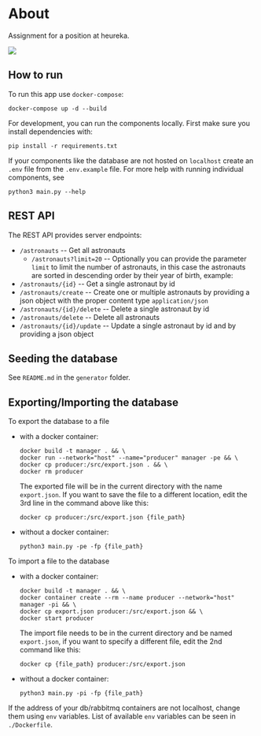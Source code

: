 # About
Assignment for a position at heureka.

<a href="https://github.com/psf/black" alt="Code style: black">
        <img src="https://img.shields.io/badge/code%20style-black-000000.svg" /></a>

## How to run
To run this app use `docker-compose`:
```shell
docker-compose up -d --build
```

For development, you can run the components locally. First make sure you install dependencies with:
```shell
pip install -r requirements.txt
```
If your components like the database are not hosted on `localhost` create an `.env` file from the `.env.example` file. For more help with running individual components, see
```shell
python3 main.py --help
```


## REST API
The REST API provides server endpoints:
- `/astronauts` -- Get all astronauts
  - `/astronauts?limit=20` -- Optionally you can provide the parameter `limit` to limit the number of astronauts, in this case the astronauts are sorted in descending order by their year of birth, example:
- `/astronauts/{id}` -- Get a single astronaut by id
- `/astronauts/create` -- Create one or multiple astronauts by providing a json object with the proper content type `application/json`
- `/astronauts/{id}/delete` -- Delete a single astronaut by id
- `/astronauts/delete` -- Delete all astronauts
- `/astronauts/{id}/update` -- Update a single astronaut by id and by providing a json object

## Seeding the database

See `README.md` in the `generator` folder.

## Exporting/Importing the database

To export the database to a file
- with a docker container:
  ```shell
  docker build -t manager . && \
  docker run --network="host" --name="producer" manager -pe && \
  docker cp producer:/src/export.json . && \
  docker rm producer
  ```
  The exported file will be in the current directory with the name `export.json`. If you want to save the file to a different location, edit the 3rd line in the command above like this:
  ```shell
  docker cp producer:/src/export.json {file_path}
  ```
- without a docker container:
  ```shell
  python3 main.py -pe -fp {file_path}
  ```

To import a file to the database
- with a docker container:
  ```shell
  docker build -t manager . && \
  docker container create --rm --name producer --network="host" manager -pi && \
  docker cp export.json producer:/src/export.json && \
  docker start producer
  ```
  The import file needs to be in the current directory and be named `export.json`, if you want to specify a different file, edit the 2nd command like this:
  ```shell
  docker cp {file_path} producer:/src/export.json
  ```
- without a docker container:
  ```shell
  python3 main.py -pi -fp {file_path}
  ```

If the address of your db/rabbitmq containers are not localhost, change them using `env` variables. List of available `env` variables can be seen in `./Dockerfile`.
